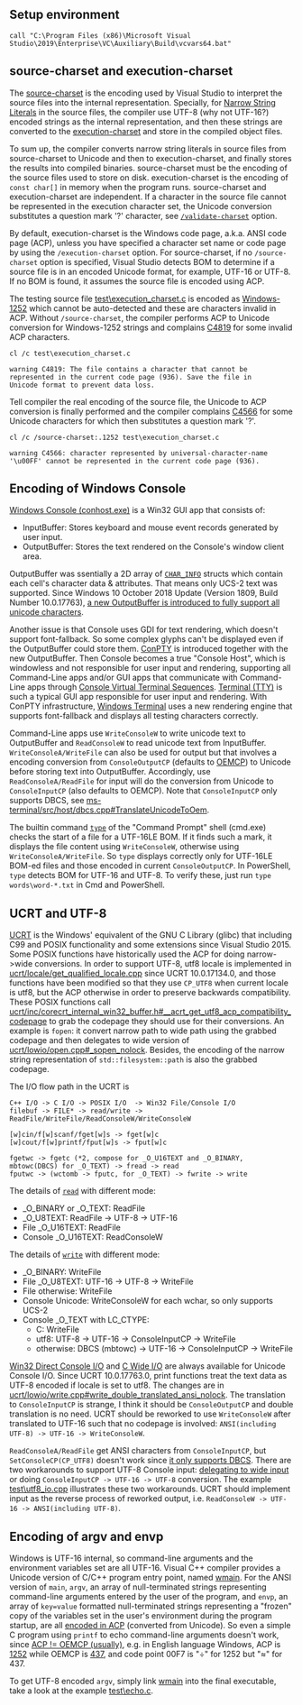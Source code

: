 ## Setup environment
```
call "C:\Program Files (x86)\Microsoft Visual Studio\2019\Enterprise\VC\Auxiliary\Build\vcvars64.bat"
```

## source-charset and execution-charset
The [source-charset](https://docs.microsoft.com/en-us/cpp/build/reference/source-charset-set-source-character-set#remarks)
is the encoding used by Visual Studio to interpret the source files into the internal representation. Specially,
for [Narrow String Literals](https://docs.microsoft.com/en-us/cpp/cpp/string-and-character-literals-cpp#narrow-string-literals)
in the source files, the compiler use UTF-8 (why not UTF-16?) encoded strings as the internal representation, and then
these strings are converted to the
[execution-charset](https://docs.microsoft.com/en-us/cpp/build/reference/execution-charset-set-execution-character-set#remarks)
and store in the compiled object files.

To sum up, the compiler converts narrow string literals in source files from source-charset to Unicode and then to
execution-charset, and finally stores the results into compiled binaries. source-charset must be the encoding of the
source files used to store on disk. execution-charset is the encoding of `const char[]` in memory when the program runs.
source-charset and execution-charset are independent. If a character in the source file cannot be represented in the
execution character set, the Unicode conversion substitutes a question mark '?' character, see 
[`/validate-charset`](https://docs.microsoft.com/en-us/cpp/build/reference/validate-charset-validate-for-compatible-characters#remarks) option.

By default, execution-charset is the Windows code page, a.k.a. ANSI code page (ACP), unless you have specified a character
set name or code page by using the `/execution-charset` option. For source-charset, if no `/source-charset` option is
specified, Visual Studio detects BOM to determine if a source file is in an encoded Unicode format, for example, UTF-16
or UTF-8. If no BOM is found, it assumes the source file is encoded using ACP.

The testing source file [test\execution_charset.c](test/execution_charset.c)
is encoded as [Windows-1252](https://en.wikipedia.org/wiki/Windows-1252#Character_set) which cannot be auto-detected and
these are characters invalid in ACP. Without `/source-charset`, the compiler performs ACP to Unicode conversion for
Windows-1252 strings and complains [C4819](https://docs.microsoft.com/en-us/cpp/error-messages/compiler-warnings/compiler-warning-level-1-c4819)
for some invalid ACP characters.
```
cl /c test\execution_charset.c

warning C4819: The file contains a character that cannot be represented in the current code page (936). Save the file in
Unicode format to prevent data loss.
```
Tell compiler the real encoding of the source file, the Unicode to ACP conversion is finally performed and the compiler
complains [C4566](https://docs.microsoft.com/en-us/cpp/error-messages/compiler-warnings/compiler-warning-level-1-c4566)
for some Unicode characters for which then substitutes a question mark '?'. 
```
cl /c /source-charset:.1252 test\execution_charset.c

warning C4566: character represented by universal-character-name '\u00FF' cannot be represented in the current code page (936).
```

## Encoding of Windows Console
[Windows Console (conhost.exe)](https://devblogs.microsoft.com/commandline/windows-command-line-inside-the-windows-console)
is a Win32 GUI app that consists of:
  - InputBuffer: Stores keyboard and mouse event records generated by user input.
  - OutputBuffer: Stores the text rendered on the Console's window client area.
  
OutputBuffer was ssentially a 2D array of [`CHAR_INFO`](https://docs.microsoft.com/en-us/windows/console/char-info-str)
structs which contain each cell's character data & attributes. That means only UCS-2 text was supported. Since Windows 10
October 2018 Update (Version 1809, Build Number 10.0.17763), [a new OutputBuffer is introduced to fully support all unicode
characters](https://devblogs.microsoft.com/commandline/windows-command-line-unicode-and-utf-8-output-text-buffer). 

Another issue is that Console uses GDI for text rendering, which doesn't support font-fallback. So some complex glyphs 
can't be displayed even if the OutputBuffer could store them.
[ConPTY](https://devblogs.microsoft.com/commandline/windows-command-line-introducing-the-windows-pseudo-console-conpty)
is introduced together with the new OutputBuffer. Then Console becomes a true "Console Host", which is windowless and not
responsible for user input and rendering, supporting all Command-Line apps and/or GUI apps that communicate with Command-Line
apps through [Console Virtual Terminal Sequences](https://docs.microsoft.com/en-us/windows/console/console-virtual-terminal-sequences).
[Terminal (TTY)](https://devblogs.microsoft.com/commandline/windows-command-line-backgrounder) is such a typical GUI app
responsible for user input and rendering. With ConPTY infrastructure,
[Windows Terminal](https://github.com/microsoft/terminal) uses a new rendering engine that supports font-fallback and 
displays all testing characters correctly.

Command-Line apps use `WriteConsoleW` to write unicode text to OutputBuffer and `ReadConsoleW` to read unicode text from
InputBuffer. `WriteConsoleA/WriteFile` can also be used for output but that involves a encoding conversion from
`ConsoleOutputCP` (defaults to [OEMCP](https://docs.microsoft.com/en-us/windows/desktop/intl/code-pages)) to Unicode before
storing text into OutputBuffer. Accordingly, use `ReadConsoleA/ReadFile` for input will do the conversion from Unicode to
`ConsoleInputCP` (also defaults to OEMCP). Note that `ConsoleInputCP` only supports DBCS, see
[ms-terminal/src/host/dbcs.cpp#TranslateUnicodeToOem](https://github.com/microsoft/terminal/blob/master/src/host/dbcs.cpp).

The builtin command [`type`](https://stackoverflow.com/questions/1259084/what-encoding-code-page-is-cmd-exe-using) of the
"Command Prompt" shell (cmd.exe) checks the start of a file for a UTF-16LE BOM. If it finds such a mark, it displays the
file content using `WriteConsoleW`, otherwise using `WriteConsoleA/WriteFile`. So `type` displays correctly only for
UTF-16LE BOM-ed files and those encoded in current `ConsoleOutputCP`. In PowerShell, `type` detects BOM for UTF-16 and
UTF-8. To verify these, just run `type words\word-*.txt` in Cmd and PowerShell.

## UCRT and UTF-8
[UCRT](https://github.com/huangqinjin/ucrt) is the Windows' equivalent of the GNU C Library (glibc) that including C99
and POSIX functionality and some extensions since Visual Studio 2015. Some POSIX functions have historically used the ACP
for doing narrow->wide conversions. In order to support UTF-8, utf8 locale is implemented in
[ucrt/locale/get_qualified_locale.cpp](https://github.com/huangqinjin/ucrt/compare/10.0.16299.0..10.0.17134.0#diff-1a6561e9e607dc41cc8136ae871d90c8)
since UCRT 10.0.17134.0, and those functions have been modified so that they use `CP_UTF8` when current locale is utf8, 
but the ACP otherwise in order to preserve backwards compatibility. These POSIX functions call 
[ucrt/inc/corecrt_internal_win32_buffer.h#__acrt_get_utf8_acp_compatibility_codepage](https://github.com/huangqinjin/ucrt/compare/10.0.16299.0..10.0.17134.0#diff-2be54a7babb09ba8650f7df0598e23cb)
to grab the codepage they should use for their conversions. An example is `fopen`: it convert narrow path to wide path
using the grabbed codepage and then delegates to wide version of
[ucrt/lowio/open.cpp#_sopen_nolock](https://github.com/huangqinjin/ucrt/compare/10.0.16299.0..10.0.17134.0#diff-8afecf8716b37578738aee2453038ad8). 
Besides, the encoding of the narrow string representation of `std::filesystem::path` is also the grabbed codepage.

The I/O flow path in the UCRT is
  ```
  C++ I/O -> C I/O -> POSIX I/O  -> Win32 File/Console I/O
  filebuf -> FILE* -> read/write -> ReadFile/WriteFile/ReadConsoleW/WriteConsoleW

  [w]cin/f[w]scanf/fget[w]s -> fget[w]c
  [w]cout/f[w]printf/fput[w]s -> fput[w]c

  fgetwc -> fgetc (*2, compose for _O_U16TEXT and _O_BINARY, mbtowc(DBCS) for _O_TEXT) -> fread -> read
  fputwc -> (wctomb -> fputc, for _O_TEXT) -> fwrite -> write
  ```

The details of [`read`](https://github.com/huangqinjin/ucrt/blob/master/lowio/read.cpp) with different mode:
- _O_BINARY or _O_TEXT:  ReadFile
- _O_U8TEXT:  ReadFile -> UTF-8 -> UTF-16
- File _O_U16TEXT: ReadFile
- Console _O_U16TEXT:  ReadConsoleW

The details of [`write`](https://github.com/huangqinjin/ucrt/blob/master/lowio/write.cpp) with different mode:
- _O_BINARY:  WriteFile
- File _O_U8TEXT:  UTF-16 -> UTF-8 -> WriteFile
- File otherwise:  WriteFile
- Console Unicode:  WriteConsoleW for each wchar, so only supports UCS-2
- Console _O_TEXT with LC_CTYPE:
    - C:  WriteFile
    - utf8:  UTF-8 -> UTF-16 -> ConsoleInputCP -> WriteFile
    - otherwise: DBCS (mbtowc) -> UTF-16 -> ConsoleInputCP -> WriteFile

[Win32 Direct Console I/O](test/direct_io.c) and [C Wide I/O](test/wide_io.cpp) are always available for Unicode Console I/O.
Since UCRT 10.0.17763.0, print functions treat the text data as UTF-8 encoded if locale is set to utf8. The changes are in 
[ucrt/lowio/write.cpp#write_double_translated_ansi_nolock](https://github.com/huangqinjin/ucrt/compare/10.0.17134.0..10.0.17763.0#diff-86a935191f3f2686ef3dbb1f01bc181e). 
The translation to `ConsoleInputCP` is strange, I think it should be `ConsoleOutputCP` and double translation is no need. 
UCRT should be reworked to use `WriteConsoleW` after translated to UTF-16 such that no codepage is involved: 
`ANSI(including UTF-8) -> UTF-16 -> WriteConsoleW`.

`ReadConsoleA/ReadFile` get ANSI characters from `ConsoleInputCP`, but `SetConsoleCP(CP_UTF8)` doesn't work since
[it only supports DBCS](https://github.com/microsoft/terminal/blob/master/src/host/dbcs.cpp#TranslateUnicodeToOem).
There are two workarounds to support UTF-8 Console input:
[delegating to wide input](https://alfps.wordpress.com/2011/12/08/unicode-part-2-utf-8-stream-mode) or doing
`ConsoleInputCP -> UTF-16 -> UTF-8` conversion. The example [test\utf8_io.cpp](test/utf8_io.cpp) illustrates these two
workarounds. UCRT should implement input as the reverse process of reworked output, i.e.
`ReadConsoleW -> UTF-16 -> ANSI(including UTF-8)`.

## Encoding of argv and envp
Windows is UTF-16 internal, so command-line arguments and the environment variables set are all UTF-16. Visual C++ compiler
provides a Unicode version of C/C++ program entry point, named [wmain](https://docs.microsoft.com/en-us/cpp/cpp/argument-definitions).
For the ANSI version of `main`, `argv`, an array of null-terminated strings representing command-line arguments entered 
by the user of the program, and `envp`, an array of `key=value` formatted null-terminated strings representing a "frozen"
copy of the variables set in the user's environment during the program startup, are all 
[encoded in ACP](https://docs.microsoft.com/en-us/windows/win32/api/fileapi/nf-fileapi-setfileapistooem#remarks)
(converted from Unicode). So even a simple C program using `printf` to echo command-line arguments doesn't work, since
[ACP != OEMCP (usually)](http://archives.miloush.net/michkap/archive/2005/02/08/369197.html), e.g. in English language
Windows, ACP is [1252](https://en.wikipedia.org/wiki/Windows-1252) while OEMCP is 
[437](https://en.wikipedia.org/wiki/Code_page_437), and code point 00F7 is "÷" for 1252 but "≈" for 437.

To get UTF-8 encoded `argv`, simply link [wmain](wmain.c) into the final executable, take a look at the example
[test\echo.c](test/echo.c).
